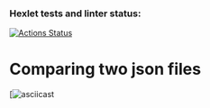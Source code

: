 ### Hexlet tests and linter status:
[![Actions Status](https://github.com/WoorNir/php-project-48/actions/workflows/hexlet-check.yml/badge.svg)](https://github.com/WoorNir/php-project-48/actions)

# Comparing two json files
[![asciicast](https://asciinema.org/a/CFi70jHmNYs3ndroQe7d1D4SJ)
